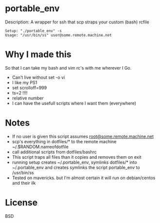 portable_env
============

Description: A wrapper for ssh that scp straps your custom (bash) rcfile

```
Setup: "./portable_env" -s
Usage: "/usr/bin/ss" user@some.remote.machine.net
```

Why I made this
==============
So that I can take my bash and vim rc's with me wherever I Go.

* Can't live without set -o vi
* I like my PS1
* set scrolloff=999
* ts=2 !!!!
* relative number
* I can have the usefull scripts where I want them (everywhere)

Notes
=====
* If no user is given this script assumes root@some.remote.machine.net
* scp's everything in dotfiles/* to the remote machine ~/.$RANDOM.nameofdotfile
* call additional scripts from dotfiles/bashrc
* This script traps all files than it copies and removes them on exit
* running setup creates ~/.portable_env, symlinks dotfiles/* into ~/.portable_env and creates symlinks the script portable_env to /usr/bin/ss
* Tested on mavericks. but I'm almost certain it will run on debian/centos and their ilk

License
=======
BSD 

